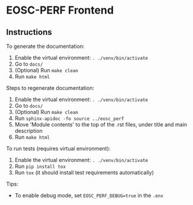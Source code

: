 # EOSC-PERF Frontend

## Instructions
To generate the documentation:
1. Enable the virtual environment: `. ./venv/bin/activate`
1. Go to `docs/`
1. (Optional) Run `make clean`
1. Run `make html`

Steps to regenerate documentation:
1. Enable the virtual environment: `. ./venv/bin/activate`
1. Go to `docs/`
1. (Optional) Run `make clean`
1. Run `sphinx-apidoc -fo source ../eosc_perf`
1. Move 'Module contents' to the top of the .rst files, under title and main description   
1. Run `make html`

To run tests (requires virtual environment):
1. Enable the virtual environment: `. ./venv/bin/activate`
1. Run `pip install tox`
1. Run `tox` (it should install test requirements automatically)

Tips:
- To enable debug mode, set `EOSC_PERF_DEBUG=true` in the `.env`

